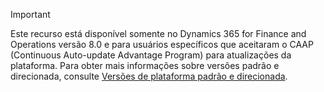 > [!IMPORTANT]
> Este recurso está disponível somente no Dynamics 365 for Finance and Operations versão 8.0 e para usuários específicos que aceitaram o CAAP (Continuous Auto-update Advantage Program) para atualizações da plataforma. Para obter mais informações sobre versões padrão e direcionada, consulte [Versões de plataforma padrão e direcionada](../../fin-and-ops/get-started/public-preview-releases.md).
